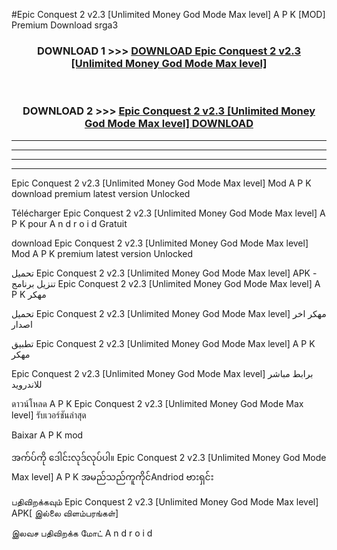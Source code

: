#Epic Conquest 2  v2.3 [Unlimited Money God Mode Max level] A P K [MOD] Premium Download srga3



<div align="center">

<h3>DOWNLOAD 1 >>> <a href="https://teeasianyam.web.app?sq=Epic Conquest 2  v2.3 [Unlimited Money God Mode Max level]">DOWNLOAD Epic Conquest 2  v2.3 [Unlimited Money God Mode Max level] </a></h3><br>

<h3>DOWNLOAD 2 >>> <a href="https://teeasianyam.web.app?sq=Epic Conquest 2  v2.3 [Unlimited Money God Mode Max level] ">Epic Conquest 2  v2.3 [Unlimited Money God Mode Max level]  DOWNLOAD </a></h3>

</div>


----------------------------------------------------------

----------------------------------------------------------

----------------------------------------------------------

----------------------------------------------------------


Epic Conquest 2  v2.3 [Unlimited Money God Mode Max level]  Mod A P K download premium latest version Unlocked

Télécharger Epic Conquest 2  v2.3 [Unlimited Money God Mode Max level]  A P K pour A n d r o i d Gratuit

download Epic Conquest 2  v2.3 [Unlimited Money God Mode Max level]  Mod A P K premium latest version Unlocked

تحميل Epic Conquest 2  v2.3 [Unlimited Money God Mode Max level]  APK - تنزيل برنامج Epic Conquest 2  v2.3 [Unlimited Money God Mode Max level]  A P K مهكر

تحميل Epic Conquest 2  v2.3 [Unlimited Money God Mode Max level]  مهكر اخر اصدار

تطبيق Epic Conquest 2  v2.3 [Unlimited Money God Mode Max level]  A P K مهكر

Epic Conquest 2  v2.3 [Unlimited Money God Mode Max level]  برابط مباشر للاندرويد

ดาวน์โหลด A P K Epic Conquest 2  v2.3 [Unlimited Money God Mode Max level]  รับเวอร์ชันล่าสุด

Baixar A P K mod

အက်ပ်ကို ဒေါင်းလုဒ်လုပ်ပါ။ Epic Conquest 2  v2.3 [Unlimited Money God Mode Max level]  A P K အမည်သည်ကူကိုင်Andriod ဗားရှင်း

பதிவிறக்கவும் Epic Conquest 2  v2.3 [Unlimited Money God Mode Max level]  APK[ இல்லை விளம்பரங்கள்] 
 
இலவச பதிவிறக்க மோட் A n d r o i d




